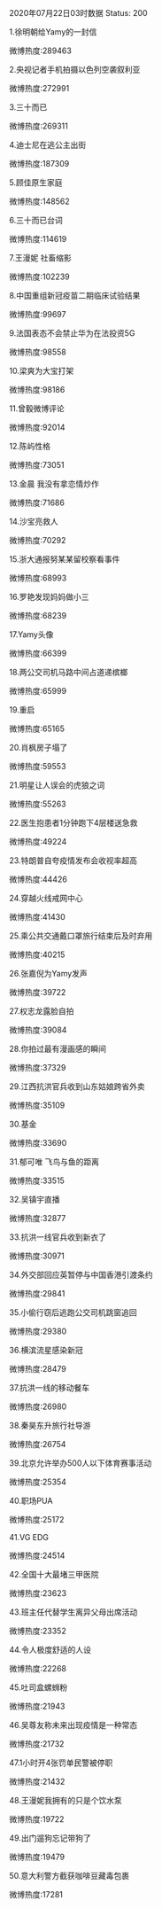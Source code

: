 2020年07月22日03时数据
Status: 200

1.徐明朝给Yamy的一封信

微博热度:289463

2.央视记者手机拍摄以色列空袭叙利亚

微博热度:272991

3.三十而已

微博热度:269311

4.迪士尼在逃公主出街

微博热度:187309

5.顾佳原生家庭

微博热度:148562

6.三十而已台词

微博热度:114619

7.王漫妮 社畜缩影

微博热度:102239

8.中国重组新冠疫苗二期临床试验结果

微博热度:99697

9.法国表态不会禁止华为在法投资5G

微博热度:98558

10.梁爽为大宝打架

微博热度:98186

11.曾毅微博评论

微博热度:92014

12.陈屿性格

微博热度:73051

13.金晨 我没有拿恋情炒作

微博热度:71686

14.沙宝亮救人

微博热度:70292

15.浙大通报努某某留校察看事件

微博热度:68993

16.罗艳发现妈妈做小三

微博热度:68239

17.Yamy头像

微博热度:66399

18.两公交司机马路中间占道递槟榔

微博热度:65999

19.重启

微博热度:65165

20.肖枫房子塌了

微博热度:59553

21.明星让人误会的虎狼之词

微博热度:55263

22.医生抱患者1分钟跑下4层楼送急救

微博热度:49224

23.特朗普自夸疫情发布会收视率超高

微博热度:44426

24.穿越火线戒网中心

微博热度:41430

25.乘公共交通戴口罩旅行结束后及时弃用

微博热度:40215

26.张嘉倪为Yamy发声

微博热度:39722

27.权志龙露脸自拍

微博热度:39084

28.你拍过最有漫画感的瞬间

微博热度:37329

29.江西抗洪官兵收到山东姑娘跨省外卖

微博热度:35109

30.基金

微博热度:33690

31.郁可唯 飞鸟与鱼的距离

微博热度:33515

32.吴镇宇直播

微博热度:32877

33.抗洪一线官兵收到新衣了

微博热度:30971

34.外交部回应英暂停与中国香港引渡条约

微博热度:29841

35.小偷行窃后逃跑公交司机跳窗追回

微博热度:29380

36.横滨流星感染新冠

微博热度:28479

37.抗洪一线的移动餐车

微博热度:26980

38.秦昊东升旅行社导游

微博热度:26754

39.北京允许举办500人以下体育赛事活动

微博热度:25354

40.职场PUA

微博热度:25172

41.VG EDG

微博热度:24514

42.全国十大最堵三甲医院

微博热度:23623

43.班主任代替学生离异父母出席活动

微博热度:23352

44.令人极度舒适的人设

微博热度:22268

45.吐司盒螺蛳粉

微博热度:21943

46.吴尊友称未来出现疫情是一种常态

微博热度:21732

47.1小时开4张罚单民警被停职

微博热度:21432

48.王漫妮我拥有的只是个饮水泵

微博热度:19722

49.出门遛狗忘记带狗了

微博热度:19479

50.意大利警方截获咖啡豆藏毒包裹

微博热度:17281

